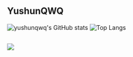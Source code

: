 <!--### Hi there!👋-->

<!--<p><img src="https://weather-icon.journeyad.repl.co/@xingning?v=1" align="right"></p>-->

<!--
## Contact me
- E-mail:2652792700@qq.com
- Telegram:[yushunqwq](https://t.me/yushunqwq)
-->
<!--## Github Stats-->
## YushunQWQ
![yushunqwq's GitHub stats](https://yushunqwq.k4dm.net/api?username=yushunqwq&show_icons=true)
![Top Langs](https://yushunqwq.k4dm.net/api/top-langs/?username=yushunqwq)
## 
<!-- 
[FN](https://count.getloli.com/get/@yushunqwq?theme=rule34)
-->
<p>
<img src="https://yushunqwq.my.to/?name=name&img_prefix=rule34&align=counter" align="left">
</p>
